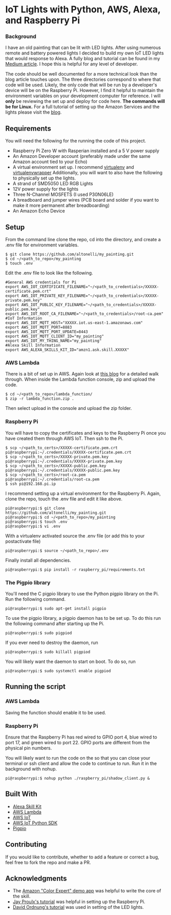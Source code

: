 # IoT Lights with Python, AWS, Alexa, and Raspberry Pi

### Background
I have an old painting that can be lit with LED lights. After using numerous remote and battery powered lights I decided to build my own IoT LED lights that would response to Alexa. A fully blog and tutorial can be found in my [Medium article](https://medium.com/@arthurltonelli/building-an-iot-device-with-alexa-aws-python-and-raspberry-pi-274d941ef3c3). I hope this is helpful for any level of developer.

The code should be well documented for a more technical look than the blog article touches upon. The three directories correspond to where that code will be used. Likely, the only code that will be run by a developer's device will be on the Raspberry Pi. However, I find it helpful to maintain the environment variables on your development computer for reference. I will **only** be reviewing the set up and deploy for code here. **The commands will be for Linux.** For a full tutorial of setting up the Amazon Services and the lights please visit the [blog](https://medium.com/@arthurltonelli/building-an-iot-device-with-alexa-aws-python-and-raspberry-pi-274d941ef3c3).

## Requirements
You will need the following for the running the code of this project.
* Raspberry Pi Zero W with Rasperian installed and a 5 V power supply
* An Amazon Developer account (preferably made under the same Amazon account tied to your Echo)
* A virtual environment set up. I recommend [virtualenv](https://pypi.python.org/pypi/virtualenv) and [virtualenvwrapper](https://virtualenvwrapper.readthedocs.io/en/latest/)
Additionally, you will want to also have the following to physically set up the lights.
* A strand of SMD5050 LED RGB Lights
* 12V power supply for the lights
* Three N-Channel MOSFETS (I used P30N06LE)
* A breadboard and jumper wires (PCB board and solder if you want to make it more permanent after breadboarding)
* An Amazon Echo Device

## Setup
From the command line clone the repo, cd into the directory, and create a .env file for environment variables.
```
$ git clone https://github.com/altonelli/my_painting.git
$ cd ~/<path_to_repo>/my_painting
$ touch .env
```
Edit the .env file to look like the following.
```
#General AWS credentials for Pi
export AWS_IOT_CERTIFICATE_FILENAME="~/<path_to_credentials>/XXXXX-certificate.pem.crt"
export AWS_IOT_PRIVATE_KEY_FILENAME="~/<path_to_credentials>/XXXXX-private.pem.key"
export AWS_IOT_PUBLIC_KEY_FILENAME="~/<path_to_credentials>/XXXXX-public.pem.key"
export AWS_IOT_ROOT_CA_FILENAME="~/<path_to_credentials>/root-ca.pem"
#IoT Information
export AWS_IOT_MQTT_HOST="XXXXX.iot.us-east-1.amazonaws.com"
export AWS_IOT_MQTT_PORT=8883
export AWS_IOT_MQTT_PORT_UPDATE=8443
export AWS_IOT_MQTT_CLIENT_ID="my_painting"
export AWS_IOT_MY_THING_NAME="my_painting"
#Alexa Skill Information
export AWS_ALEXA_SKILLS_KIT_ID="amzn1.ask.skill.XXXXX"
```

### AWS Lambda
There is a bit of set up in AWS. Again look at [this blog](https://medium.com/@arthurltonelli/building-an-iot-device-with-alexa-aws-python-and-raspberry-pi-part-ii-8ad84f24a3ee) for a detailed walk through.
When inside the Lambda function console, zip and upload the code.
```
$ cd ~/<path_to_repo>/lambda_function/
$ zip -r lambda_function.zip .
```
Then select upload in the console and upload the zip folder.

### Raspberry Pi
You will have to copy the certificates and keys to the Raspberry Pi once you have created them through AWS IoT. Then ssh to the Pi.
```
$ scp ~/<path_to_certs>/XXXXX-certificate.pem.crt pi@raspberrypi:~/.credentials/XXXXX-certificate.pem.crt
$ scp ~/<path_to_certs>/XXXXX-private.pem.key pi@raspberrypi:~/.credentials/XXXXX-private.pem.key
$ scp ~/<path_to_certs>/XXXXX-public.pem.key pi@raspberrypi:~/.credentials/XXXXX-public.pem.key
$ scp ~/<path_to_certs>/root-ca.pem pi@raspberrypi:~/.credentials/root-ca.pem
$ ssh pi@192.168.pi.ip
```
I recommend setting up a virtual environment for the Raspberry Pi.
Again, clone the repo, touch the .env file and edit it like above.
```
pi@raspberrypi:$ git clone https://github.com/altonelli/my_painting.git
pi@raspberrypi:$ cd ~/<path_to_repo>/my_painting
pi@raspberrypi:$ touch .env
pi@raspberrypi:$ vi .env
```
With a virtualenv activated source the .env file (or add this to your postactivate file)
```
pi@raspberrypi:$ source ~/<path_to_repo>/.env
```
Finally install all dependencies.
```
pi@raspberrypi:$ pip install -r raspberry_pi/requirements.txt
```

### The Pigpio library
You'll need the C pigpio library to use the Python pigpio library on the Pi. Run the following command.
```
pi@raspberrypi:$ sudo apt-get install pigpio
```
To use the pigpio library, a pigpio daemon has to be set up. To do this
run the following command after starting up the Pi.
```
pi@raspberrypi:$ sudo pigpiod
```
If you ever need to destroy the daemon, run
```
pi@raspberrypi:$ sudo killall pigpiod
```
You will likely want the daemon to start on boot. To do so, run
```
pi@raspberrypi:$ sudo systemctl enable pigpiod
```

## Running the script

### AWS Lambda
Saving the function should enable it to be used.

### Raspberry Pi
Ensure that the Raspberry Pi has red wired to GPIO port 4, blue wired to port 17, and green wired to port 22. GPIO ports are different from the physical pin numbers.

You will likely want to run the code on the so that you can close your terminal or ssh client and allow the code to continue to run. Run it in the background with nohup.
```
pi@raspberrypi:$ nohup python ./raspberry_pi/shadow_client.py &
```

## Built With
* [Alexa Skill Kit](developer.amazon.com/alexa/console/ask/)
* [AWS Lambda](console.aws.amazon.com/lambda/home)
* [AWS IoT](console.aws.amazon.com/iot/home)
* [AWS IoT Python SDK](https://github.com/aws/aws-iot-device-sdk-python)
* [Pigpio](http://abyz.me.uk/rpi/pigpio/)

## Contributing
If you would like to contribute, whether to add a feature or correct a bug, feel free to fork the repo and make a PR.

## Acknowledgments
* The [Amazon "Color Expert" demo app](https://github.com/awslabs/serverless-application-model/tree/master/examples/apps/alexa-skills-kit-color-expert-python) was helpful to write the core of the skill.
* [Jay Proulx's tutorial](https://medium.com/@jay_proulx/headless-raspberry-pi-zero-w-setup-with-ssh-and-wi-fi-8ddd8c4d2742) was helpful in setting up the Raspberry Pi.
* [David Ordnung's tutorial](https://dordnung.de/raspberrypi-ledstrip/) was used in setting of the LED lights.
